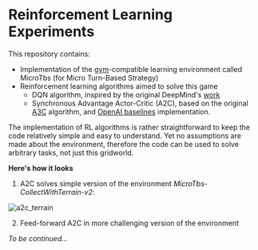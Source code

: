 # Reinforcement Learning Experiments

This repository contains:
* Implementation of the [gym](https://github.com/openai/gym)-compatible learning environment called MicroTbs (for Micro Turn-Based Strategy)
* Reinforcement learning algorithms aimed to solve this game
  * DQN algorithm, inspired by the original DeepMind's
    [work](https://www.nature.com/articles/nature14236 "Deep Mind's Nature Paper (similar work can be found on arxiv)")
  * Synchronous Advantage Actor-Critic (A2C),
    based on the original [A3C](https://arxiv.org/pdf/1602.01783.pdf) algorithm,
    and [OpenAI baselines](https://github.com/openai/baselines) implementation.

The implementation of RL algorithms is rather straightforward to keep
the code relatively simple and easy to understand. Yet no assumptions are made
about the environment, therefore the code can be used to solve arbitrary tasks, not just this gridworld.

**Here's how it looks**

1. A2C solves simple version of the environment _MicroTbs-CollectWithTerrain-v2_:

![a2c_terrain](https://github.com/alex-petrenko/rl-experiments/blob/master/misc/a2c_terrain_visualization.gif?raw=true)

2. Feed-forward A2C in more challenging version of the environment 

_To be continued..._
